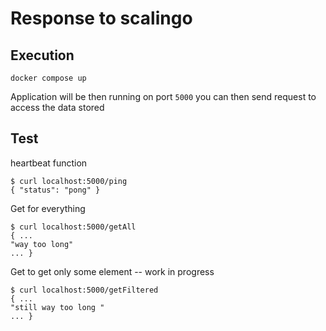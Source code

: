 # Response to scalingo

## Execution

```
docker compose up
```

Application will be then running on port `5000`
you can then send request to access the data stored

## Test

heartbeat function
```
$ curl localhost:5000/ping
{ "status": "pong" }
```

Get for everything
```
$ curl localhost:5000/getAll
{ ...
"way too long"
... }
```

Get to get only some element -- work in progress
```
$ curl localhost:5000/getFiltered
{ ...
"still way too long "
... }
```